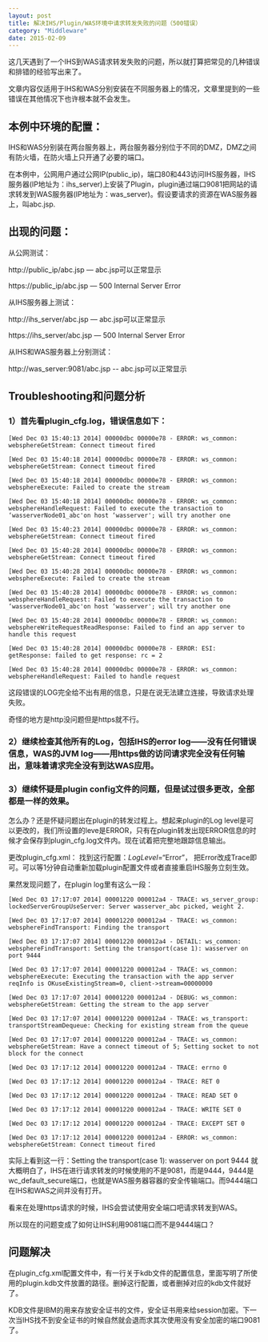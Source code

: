 ```yaml
---
layout: post
title: 解决IHS/Plugin/WAS环境中请求转发失败的问题（500错误）
category: "Middleware"
date: 2015-02-09
---
```


这几天遇到了一个IHS到WAS请求转发失败的问题，所以就打算把常见的几种错误和排错的经验写出来了。

文章内容仅适用于IHS和WAS分别安装在不同服务器上的情况，文章里提到的一些错误在其他情况下也许根本就不会发生。

<!-- more -->


## 本例中环境的配置：

IHS和WAS分别装在两台服务器上，两台服务器分别位于不同的DMZ，DMZ之间有防火墙，在防火墙上只开通了必要的端口。

在本例中，公网用户通过公网IP(public_ip)，端口80和443访问IHS服务器，IHS服务器(IP地址为：ihs_server)上安装了Plugin，plugin通过端口9081把网站的请求转发到WAS服务器(IP地址为：was_server)。假设要请求的资源在WAS服务器上，叫abc.jsp.

  

## 出现的问题：

从公网测试：

http://public_ip/abc.jsp — abc.jsp可以正常显示

https://public_ip/abc.jsp — 500 Internal Server Error

  


从IHS服务器上测试：

http://ihs_server/abc.jsp — abc.jsp可以正常显示

https://ihs_server/abc.jsp — 500 Internal Server Error

  


从IHS和WAS服务器上分别测试：

http://was_server:9081/abc.jsp -- abc.jsp可以正常显示

  


## Troubleshooting和问题分析


### 1）首先看plugin_cfg.log，错误信息如下：

	[Wed Dec 03 15:40:13 2014] 00000dbc 00000e78 - ERROR: ws_common: websphereGetStream: Connect timeout fired

	[Wed Dec 03 15:40:18 2014] 00000dbc 00000e78 - ERROR: ws_common: websphereGetStream: Connect timeout fired

	[Wed Dec 03 15:40:18 2014] 00000dbc 00000e78 - ERROR: ws_common: websphereExecute: Failed to create the stream

	[Wed Dec 03 15:40:18 2014] 00000dbc 00000e78 - ERROR: ws_common: websphereHandleRequest: Failed to execute the transaction to ‘wasserverNode01_abc'on host ‘wasserver'; will try another one

	[Wed Dec 03 15:40:23 2014] 00000dbc 00000e78 - ERROR: ws_common: websphereGetStream: Connect timeout fired

	[Wed Dec 03 15:40:28 2014] 00000dbc 00000e78 - ERROR: ws_common: websphereGetStream: Connect timeout fired

	[Wed Dec 03 15:40:28 2014] 00000dbc 00000e78 - ERROR: ws_common: websphereExecute: Failed to create the stream

	[Wed Dec 03 15:40:28 2014] 00000dbc 00000e78 - ERROR: ws_common: websphereHandleRequest: Failed to execute the transaction to ‘wasserverNode01_abc'on host ‘wasserver'; will try another one

	[Wed Dec 03 15:40:28 2014] 00000dbc 00000e78 - ERROR: ws_common: websphereWriteRequestReadResponse: Failed to find an app server to handle this request

	[Wed Dec 03 15:40:28 2014] 00000dbc 00000e78 - ERROR: ESI: getResponse: failed to get response: rc = 2

	[Wed Dec 03 15:40:28 2014] 00000dbc 00000e78 - ERROR: ws_common: websphereHandleRequest: Failed to handle request
 


这段错误的LOG完全给不出有用的信息，只是在说无法建立连接，导致请求处理失败。

奇怪的地方是http没问题但是https就不行。

  


### 2）继续检查其他所有的Log，包括IHS的error log——没有任何错误信息，WAS的JVM log——用https做的访问请求完全没有任何输出，意味着请求完全没有到达WAS应用。


### 3）继续怀疑是plugin config文件的问题，但是试过很多更改，全部都是一样的效果。

  
怎么办？还是怀疑问题出在plugin的转发过程上。想起来plugin的Log level是可以更改的，我们所设置的leve是ERROR，只有在plugin转发出现ERROR信息的时候才会保存到plugin_cfg.log文件内。现在试着把完整地跟踪信息输出。


更改plugin_cfg.xml： 找到这行配置：_LogLevel_=“Error”， 把Error改成Trace即可。可以等1分钟自动重新加载plugin配置文件或者直接重启IHS服务立刻生效。


果然发现问题了，在plugin log里有这么一段：

  

	[Wed Dec 03 17:17:07 2014] 00001220 000012a4 - TRACE: ws_server_group: lockedServerGroupUseServer: Server wasserver_abc picked, weight 2.

	[Wed Dec 03 17:17:07 2014] 00001220 000012a4 - TRACE: ws_common: websphereFindTransport: Finding the transport

	[Wed Dec 03 17:17:07 2014] 00001220 000012a4 - DETAIL: ws_common: websphereFindTransport: Setting the transport(case 1): wasserver on port 9444

	[Wed Dec 03 17:17:07 2014] 00001220 000012a4 - TRACE: ws_common: websphereExecute: Executing the transaction with the app server reqInfo is OKuseExistingStream=0, client->stream=00000000

	[Wed Dec 03 17:17:07 2014] 00001220 000012a4 - DEBUG: ws_common: websphereGetStream: Getting the stream to the app server

	[Wed Dec 03 17:17:07 2014] 00001220 000012a4 - TRACE: ws_transport: transportStreamDequeue: Checking for existing stream from the queue

	[Wed Dec 03 17:17:07 2014] 00001220 000012a4 - TRACE: ws_common: websphereGetStream: Have a connect timeout of 5; Setting socket to not block for the connect

	[Wed Dec 03 17:17:12 2014] 00001220 000012a4 - TRACE: errno 0

	[Wed Dec 03 17:17:12 2014] 00001220 000012a4 - TRACE: RET 0

	[Wed Dec 03 17:17:12 2014] 00001220 000012a4 - TRACE: READ SET 0

	[Wed Dec 03 17:17:12 2014] 00001220 000012a4 - TRACE: WRITE SET 0

	[Wed Dec 03 17:17:12 2014] 00001220 000012a4 - TRACE: EXCEPT SET 0

	[Wed Dec 03 17:17:12 2014] 00001220 000012a4 - ERROR: ws_common: websphereGetStream: Connect timeout fired
  

实际上看到这一行：Setting the transport(case 1): wasserver on port 9444 就大概明白了，IHS在进行请求转发的时候使用的不是9081，而是9444，9444是wc_default_secure端口，也就是WAS服务器容器的安全传输端口。而9444端口在IHS和WAS之间并没有打开。

  
看来在处理https请求的时候，IHS会尝试使用安全端口吧请求转发到WAS。


所以现在的问题变成了如何让IHS利用9081端口而不是9444端口？



## 问题解决

在plugin_cfg.xml配置文件中，有一行关于kdb文件的配置信息，里面写明了所使用的plugin.kdb文件放置的路径。删掉这行配置，或者删掉对应的kdb文件就好了。


KDB文件是IBM的用来存放安全证书的文件，安全证书用来给session加密。下一次当IHS找不到安全证书的时候自然就会退而求其次使用没有安全加密的端口9081了。

